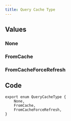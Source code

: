 ```yaml
---
title: Query Cache Type
---
```


## Values

### None

### FromCache

### FromCacheForceRefresh

## Code

```
export enum QueryCacheType {
    None,
    FromCache,
    FromCacheForceRefresh,
}
```
